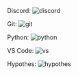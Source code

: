 Discord:
![discord](https://github.com/user-attachments/assets/3ff294ff-71d0-4130-857c-e6894d18e2c7)

Git:
![git](https://github.com/user-attachments/assets/35d2e503-420f-4f77-879e-9ef22c300d97)

Python:
![python](https://github.com/user-attachments/assets/de2ff66a-07c6-4105-a1b8-31f0b39e40be)

VS Code:
![vs](https://github.com/user-attachments/assets/f49c9359-919d-41d5-a65e-a2842ccd440f)

Hypothes:
![hypothes](https://github.com/user-attachments/assets/66a86893-b5ad-4493-8ef3-9c091c89d7eb)
